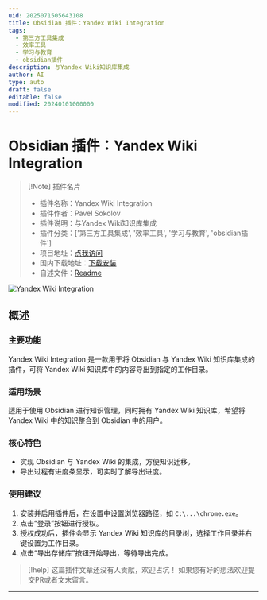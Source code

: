 ```yaml
---
uid: 2025071505643108
title: Obsidian 插件：Yandex Wiki Integration
tags:
  - 第三方工具集成
  - 效率工具
  - 学习与教育
  - obsidian插件
description: 与Yandex Wiki知识库集成
author: AI
type: auto
draft: false
editable: false
modified: 20240101000000
---
```


# Obsidian 插件：Yandex Wiki Integration

> [!Note] 插件名片
> - 插件名称：Yandex Wiki Integration
> - 插件作者：Pavel Sokolov
> - 插件说明：与Yandex Wiki知识库集成
> - 插件分类：['第三方工具集成', '效率工具', '学习与教育', 'obsidian插件']
> - 项目地址：[点我访问](https://github.com/CubieProg/Obsidian-Yandex-Wiki-Integration)
> - 国内下载地址：[下载安装](https://pkmer.cn/products/plugin/pluginMarket/?yandex-wiki-integration)
> - 自述文件：[Readme](https://ghproxy.net/https://raw.githubusercontent.com/CubieProg/Obsidian-Yandex-Wiki-Integration/master/README.md)

![Yandex Wiki Integration](https://cdn.pkmer.cn/covers/yandex-wiki-integration_internal_0.gif!pkmer)

## 概述

### 主要功能
Yandex Wiki Integration 是一款用于将 Obsidian 与 Yandex Wiki 知识库集成的插件，可将 Yandex Wiki 知识库中的内容导出到指定的工作目录。

### 适用场景
适用于使用 Obsidian 进行知识管理，同时拥有 Yandex Wiki 知识库，希望将 Yandex Wiki 中的知识整合到 Obsidian 中的用户。

### 核心特色
- 实现 Obsidian 与 Yandex Wiki 的集成，方便知识迁移。
- 导出过程有进度条显示，可实时了解导出进度。

### 使用建议
1. 安装并启用插件后，在设置中设置浏览器路径，如 `C:\...\chrome.exe`。
2. 点击“登录”按钮进行授权。
3. 授权成功后，插件会显示 Yandex Wiki 知识库的目录树，选择工作目录并右键设置为工作目录。
4. 点击“导出存储库”按钮开始导出，等待导出完成。


> [!help] 
> 这篇插件文章还没有人贡献，欢迎占坑！
> 如果您有好的想法欢迎提交PR或者文末留言。
> 

---



